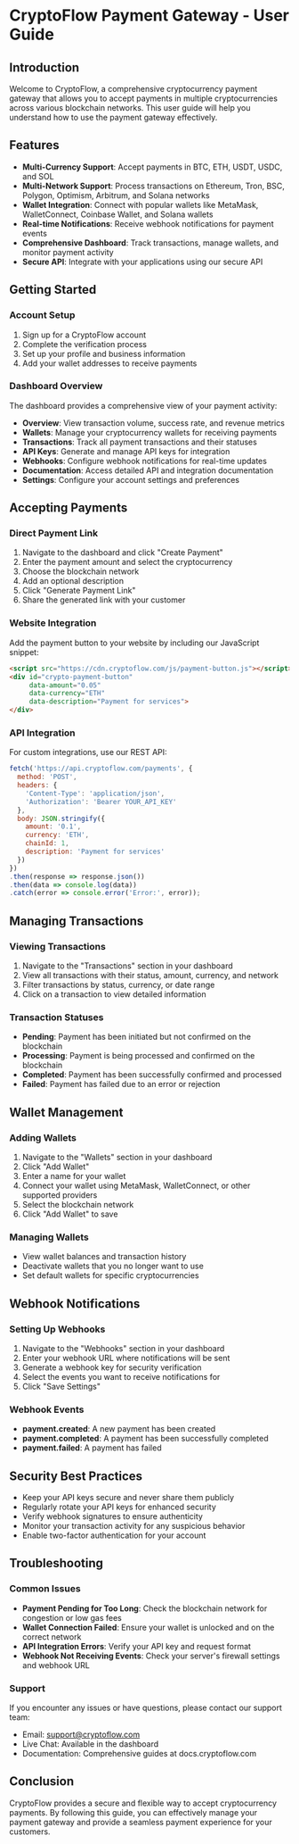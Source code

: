 # CryptoFlow Payment Gateway - User Guide

## Introduction

Welcome to CryptoFlow, a comprehensive cryptocurrency payment gateway that allows you to accept payments in multiple cryptocurrencies across various blockchain networks. This user guide will help you understand how to use the payment gateway effectively.

## Features

- **Multi-Currency Support**: Accept payments in BTC, ETH, USDT, USDC, and SOL
- **Multi-Network Support**: Process transactions on Ethereum, Tron, BSC, Polygon, Optimism, Arbitrum, and Solana networks
- **Wallet Integration**: Connect with popular wallets like MetaMask, WalletConnect, Coinbase Wallet, and Solana wallets
- **Real-time Notifications**: Receive webhook notifications for payment events
- **Comprehensive Dashboard**: Track transactions, manage wallets, and monitor payment activity
- **Secure API**: Integrate with your applications using our secure API

## Getting Started

### Account Setup

1. Sign up for a CryptoFlow account
2. Complete the verification process
3. Set up your profile and business information
4. Add your wallet addresses to receive payments

### Dashboard Overview

The dashboard provides a comprehensive view of your payment activity:

- **Overview**: View transaction volume, success rate, and revenue metrics
- **Wallets**: Manage your cryptocurrency wallets for receiving payments
- **Transactions**: Track all payment transactions and their statuses
- **API Keys**: Generate and manage API keys for integration
- **Webhooks**: Configure webhook notifications for real-time updates
- **Documentation**: Access detailed API and integration documentation
- **Settings**: Configure your account settings and preferences

## Accepting Payments

### Direct Payment Link

1. Navigate to the dashboard and click "Create Payment"
2. Enter the payment amount and select the cryptocurrency
3. Choose the blockchain network
4. Add an optional description
5. Click "Generate Payment Link"
6. Share the generated link with your customer

### Website Integration

Add the payment button to your website by including our JavaScript snippet:

```html
<script src="https://cdn.cryptoflow.com/js/payment-button.js"></script>
<div id="crypto-payment-button" 
     data-amount="0.05" 
     data-currency="ETH" 
     data-description="Payment for services">
</div>
```

### API Integration

For custom integrations, use our REST API:

```javascript
fetch('https://api.cryptoflow.com/payments', {
  method: 'POST',
  headers: {
    'Content-Type': 'application/json',
    'Authorization': 'Bearer YOUR_API_KEY'
  },
  body: JSON.stringify({
    amount: '0.1',
    currency: 'ETH',
    chainId: 1,
    description: 'Payment for services'
  })
})
.then(response => response.json())
.then(data => console.log(data))
.catch(error => console.error('Error:', error));
```

## Managing Transactions

### Viewing Transactions

1. Navigate to the "Transactions" section in your dashboard
2. View all transactions with their status, amount, currency, and network
3. Filter transactions by status, currency, or date range
4. Click on a transaction to view detailed information

### Transaction Statuses

- **Pending**: Payment has been initiated but not confirmed on the blockchain
- **Processing**: Payment is being processed and confirmed on the blockchain
- **Completed**: Payment has been successfully confirmed and processed
- **Failed**: Payment has failed due to an error or rejection

## Wallet Management

### Adding Wallets

1. Navigate to the "Wallets" section in your dashboard
2. Click "Add Wallet"
3. Enter a name for your wallet
4. Connect your wallet using MetaMask, WalletConnect, or other supported providers
5. Select the blockchain network
6. Click "Add Wallet" to save

### Managing Wallets

- View wallet balances and transaction history
- Deactivate wallets that you no longer want to use
- Set default wallets for specific cryptocurrencies

## Webhook Notifications

### Setting Up Webhooks

1. Navigate to the "Webhooks" section in your dashboard
2. Enter your webhook URL where notifications will be sent
3. Generate a webhook key for security verification
4. Select the events you want to receive notifications for
5. Click "Save Settings"

### Webhook Events

- **payment.created**: A new payment has been created
- **payment.completed**: A payment has been successfully completed
- **payment.failed**: A payment has failed

## Security Best Practices

- Keep your API keys secure and never share them publicly
- Regularly rotate your API keys for enhanced security
- Verify webhook signatures to ensure authenticity
- Monitor your transaction activity for any suspicious behavior
- Enable two-factor authentication for your account

## Troubleshooting

### Common Issues

- **Payment Pending for Too Long**: Check the blockchain network for congestion or low gas fees
- **Wallet Connection Failed**: Ensure your wallet is unlocked and on the correct network
- **API Integration Errors**: Verify your API key and request format
- **Webhook Not Receiving Events**: Check your server's firewall settings and webhook URL

### Support

If you encounter any issues or have questions, please contact our support team:

- Email: support@cryptoflow.com
- Live Chat: Available in the dashboard
- Documentation: Comprehensive guides at docs.cryptoflow.com

## Conclusion

CryptoFlow provides a secure and flexible way to accept cryptocurrency payments. By following this guide, you can effectively manage your payment gateway and provide a seamless payment experience for your customers.
